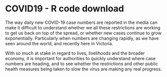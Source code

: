 # COVID19 - R code download

The way daily new COVID-19 case numbers are reported in the media can make it difficult to understand whether 
we all these restrictions are working to get us back on top of the spread, or whether new cases continue to grow 
exponentially. Particularly when numbers are changing rapidly, as we have seen around the world, and recently here 
in Victoria.

With so much at stake in regard to lives, livelihoods and the broader economy, it is important for authorities to 
quickly understand where case numbers are heading, and to see whether the restrictions and other public health 
measures being taken to slow the virus are making any real progress.
